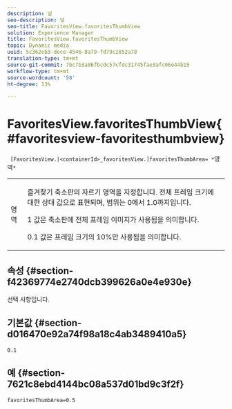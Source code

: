 ```yaml
---
description: 널
seo-description: 널
seo-title: FavoritesView.favoritesThumbView
solution: Experience Manager
title: FavoritesView.favoritesThumbView
topic: Dynamic media
uuid: 5c362eb3-dece-4546-8a79-fd79c2852a78
translation-type: tm+mt
source-git-commit: 7bc7b3a86fbcdc57cfdc31745fae3afc06e44b15
workflow-type: tm+mt
source-wordcount: '58'
ht-degree: 13%

---
```



# FavoritesView.favoritesThumbView{#favoritesview-favoritesthumbview}

` [FavoritesView.|<containerId>_favoritesView.]favoritesThumbArea= *`영역`*`

<table id="table_2B109D2F91E64B5382B31921C3780FA5"> 
 <tbody> 
  <tr> 
   <td colname="col1"> <p><span class="codeph"><span class="varname"> 영역</span></span> </p> </td> 
   <td colname="col2"> <p> 즐겨찾기 축소판의 자르기 영역을 지정합니다. 전체 프레임 크기에 대한 상대 값으로 표현되며, 범위는 <span class="codeph"> 0</span>에서 <span class="codeph"> 1.0</span>까지입니다. </p> <p><span class="codeph"> 1</span> 값은 축소판에 전체 프레임 이미지가 사용됨을 의미합니다. </p> <p><span class="codeph"> 0.1</span> 값은 프레임 크기의 10%만 사용됨을 의미합니다. </p> </td> 
  </tr> 
 </tbody> 
</table>

## 속성 {#section-f42369774e2740dcb399626a0e4e930e}

선택 사항입니다.

## 기본값 {#section-d016470e92a74f98a18c4ab3489410a5}

`0.1`

## 예 {#section-7621c8ebd4144bc08a537d01bd9c3f2f}

`favoritesThumbArea=0.5`
